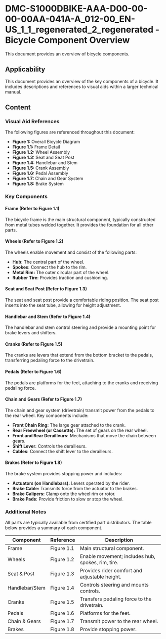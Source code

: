 # DMC-S1000DBIKE-AAA-D00-00-00-00AA-041A-A_012-00_EN-US_1_1_regenerated_2_regenerated - Bicycle Component Overview

This document provides an overview of bicycle components.

## Applicability

This document provides an overview of the key components of a bicycle. It includes descriptions and references to visual aids within a larger technical manual.

## Content

### Visual Aid References

The following figures are referenced throughout this document:

*   **Figure 1:** Overall Bicycle Diagram
*   **Figure 1.1:** Frame Detail
*   **Figure 1.2:** Wheel Assembly
*   **Figure 1.3:** Seat and Seat Post
*   **Figure 1.4:** Handlebar and Stem
*   **Figure 1.5:** Crank Assembly
*   **Figure 1.6:** Pedal Assembly
*   **Figure 1.7:** Chain and Gear System
*   **Figure 1.8:** Brake System

### Key Components

#### Frame (Refer to Figure 1.1)

The bicycle frame is the main structural component, typically constructed from metal tubes welded together. It provides the foundation for all other parts.

#### Wheels (Refer to Figure 1.2)

The wheels enable movement and consist of the following parts:

*   **Hub:** The central part of the wheel.
*   **Spokes:** Connect the hub to the rim.
*   **Metal Rim:** The outer circular part of the wheel.
*   **Rubber Tire:** Provides traction and cushioning.

#### Seat and Seat Post (Refer to Figure 1.3)

The seat and seat post provide a comfortable riding position. The seat post inserts into the seat tube, allowing for height adjustment.

#### Handlebar and Stem (Refer to Figure 1.4)

The handlebar and stem control steering and provide a mounting point for brake levers and shifters.

#### Cranks (Refer to Figure 1.5)

The cranks are levers that extend from the bottom bracket to the pedals, transferring pedaling force to the drivetrain.

#### Pedals (Refer to Figure 1.6)

The pedals are platforms for the feet, attaching to the cranks and receiving pedaling force.

#### Chain and Gears (Refer to Figure 1.7)

The chain and gear system (drivetrain) transmit power from the pedals to the rear wheel. Key components include:

*   **Front Chain Ring:** The large gear attached to the crank.
*   **Rear Freewheel (or Cassette):** The set of gears on the rear wheel.
*   **Front and Rear Derailleurs:** Mechanisms that move the chain between gears.
*   **Shift Lever:** Controls the derailleurs.
*   **Cables:** Connect the shift lever to the derailleurs.

#### Brakes (Refer to Figure 1.8)

The brake system provides stopping power and includes:

*   **Actuators (on Handlebars):** Levers operated by the rider.
*   **Brake Cable:** Transmits force from the actuator to the brakes.
*   **Brake Calipers:** Clamp onto the wheel rim or rotor.
*   **Brake Pads:** Provide friction to slow or stop the wheel.

### Additional Notes

All parts are typically available from certified part distributors. The table below provides a summary of each component.

| Component | Reference | Description |
|---|---|---|
| Frame | Figure 1.1 | Main structural component. |
| Wheels | Figure 1.2 | Enable movement; includes hub, spokes, rim, tire. |
| Seat & Post | Figure 1.3 | Provides rider comfort and adjustable height. |
| Handlebar/Stem | Figure 1.4 | Controls steering and mounts controls. |
| Cranks | Figure 1.5 | Transfers pedaling force to the drivetrain. |
| Pedals | Figure 1.6 | Platforms for the feet. |
| Chain & Gears | Figure 1.7 | Transmit power to the rear wheel. |
| Brakes | Figure 1.8 | Provide stopping power. |